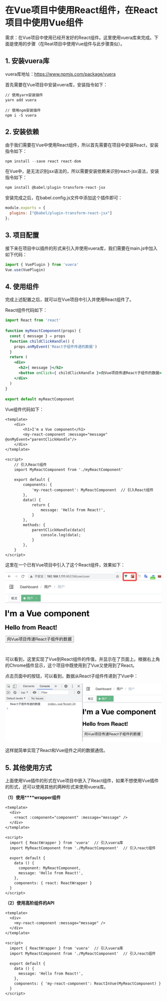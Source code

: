 # 在Vue项目中使用React组件，在React项目中使用Vue组件

需求：在Vue项目中使用已经开发好的React组件。这里使用vuera库来完成。下面是使用的步骤（在Reat项目中使用Vue组件与此步骤类似）。



## 1. 安装vuera库

vuera库地址：https://www.npmjs.com/package/vuera



首先需要在Vue项目中安装vuera库，安装指令如下：

```vue
// 使用yarn安装插件
yarn add vuera

// 使用npm安装插件
npm i -S vuera
```

## 2. 安装依赖

由于我们需要在Vue中使用React组件，所以首先需要在项目中安装React，安装指令如下：

```js
npm install --save react react-dom
```

在Vue中，是无法识别jsx语法的，所以需要安装依赖来识别react-jsx语法，安装指令如下：

```js
npm install @babel/plugin-transform-react-jsx
```

安装完成之后，在babel.config.js文件中添加这个插件即可：

```js
module.exports = {
  plugins: ["@babel/plugin-transform-react-jsx"]
};
```

## 3. 项目配置

接下来在项目中以插件的形式来引入并使用vuera库，我们需要在main.js中加入如下代码：

```js
import { VuePlugin } from 'vuera'
Vue.use(VuePlugin)
```

## 4. 使用组件

完成上述配置之后，就可以在Vue项目中引入并使用React组件了。



React组件代码如下：

```jsx
import React from 'react'

function myReactComponent(props) {
  const { message } = props
  function childClickHandle() {
    props.onMyEvent('React子组件传递的数据')
  }
  return (
    <div>
      <h2>{ message }</h2>
      <button onClick={ childClickHandle }>向Vue项目传递React子组件的数据</button>
    </div>
  )
}

export default myReactComponent
```

Vue组件代码如下：

```vue
<template>
    <div>
        <h1>I'm a Vue component</h1>
        <my-react-component :message="message" @onMyEvent="parentClickHandle"/>
    </div>
</template>

<script>
    // 引入React组件
    import MyReactComponent from './myReactComponent'

    export default {
        components: {
            'my-react-component': MyReactComponent  // 引入React组件
        },
        data() {
            return {
                message: 'Hello from React!',
            }
        },
        methods: {
            parentClickHandle(data){
                console.log(data);
            }
        },
    }
</script>
```

这里在一个已有Vue项目中引入了这个React组件，效果如下：

![img](./image/1625383041299-8bbcece5-4b53-4e45-8487-1166a8009403.png)

可以看到，这里实现了Vue到React组件的传值，并显示在了页面上。根据右上角的Chrome插件显示，这个项目中既使用到了Vue又使用到了React。



点击页面中的按钮，可以看到，数据从React子组件传递到了Vue中：

![img](./image/1625382953034-5de98151-3d58-4b9c-bd6b-8fe9ebc0d160.png)

这样就简单实现了React和Vue组件之间的数据通信。

## 5. 其他使用方式

上面使用Vue插件的形式在Vue项目中嵌入了React组件，如果不想使用Vue插件的形式，还可以使用其他的两种形式来使用vuera库。



**（1）使用****wrapper组件**

```vue
<template>
  <div>
    <react :component="component" :message="message" />
  </div>
</template>
 
<script>
  import { ReactWrapper } from 'vuera'  // 引入vuera库
  import MyReactComponent from './MyReactComponent'  // 引入react组件
 
  export default {
    data () {
      component: MyReactComponent,
      message: 'Hello from React!',
    },
    components: { react: ReactWrapper }
  }
</script>
```

**（2）使用高阶组件的API**

```vue
<template>
  <div>
    <my-react-component :message="message" />
  </div>
</template>
 
<script>
  import { ReactWrapper } from 'vuera'  // 引入vuera库
  import MyReactComponent from './MyReactComponent'  // 引入react组件
 
  export default {
    data () {
      message: 'Hello from React!',
    },
    components: { 'my-react-component': ReactInVue(MyReactComponent) }
  }
</script>
```